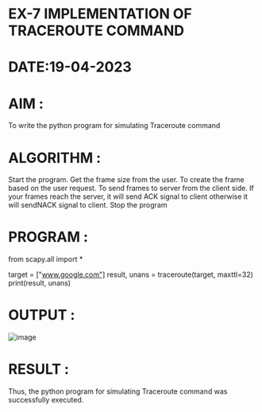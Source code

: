 # EX-7 IMPLEMENTATION OF TRACEROUTE COMMAND
# DATE:19-04-2023
# AIM :
To write the python program for simulating Traceroute command

# ALGORITHM :
Start the program.
Get the frame size from the user.
To create the frame based on the user request.
To send frames to server from the client side.
If your frames reach the server, it will send ACK signal to client otherwise it will sendNACK signal to client.
Stop the program
# PROGRAM :
from scapy.all import *

target = ["www.google.com"]
result, unans = traceroute(target, maxttl=32)
print(result, unans)
# OUTPUT :
![image](https://github.com/naren2704/EX-7/assets/118706984/aaac1e6d-4fa9-41cf-8de5-862bccc8d87e)


# RESULT :
Thus, the python program for simulating Traceroute command was successfully executed.
